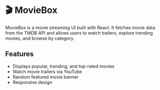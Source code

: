 # 🎬 MovieBox

MovieBox is a movie streaming UI built with React. It fetches movie data from the TMDB API and allows users to watch trailers, explore trending movies, and browse by category.

## Features

- Displays popular, trending, and top-rated movies
- Watch movie trailers via YouTube
- Random featured movie banner
- Responsive design

